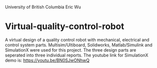University of British Columbia 
Eric Wu

# Virtual-quality-control-robot
A virtual design of a quality control robot with mechanical, electrical and control system parts. Multisim/Ultiboard, Solidworks, Matlab/Simulink and SimulationX were used for this project.
The three design parts are seperated into three individual reports.
The youtube link for SimulationX demo is: 
https://youtu.be/BN0SJwONhwQ
